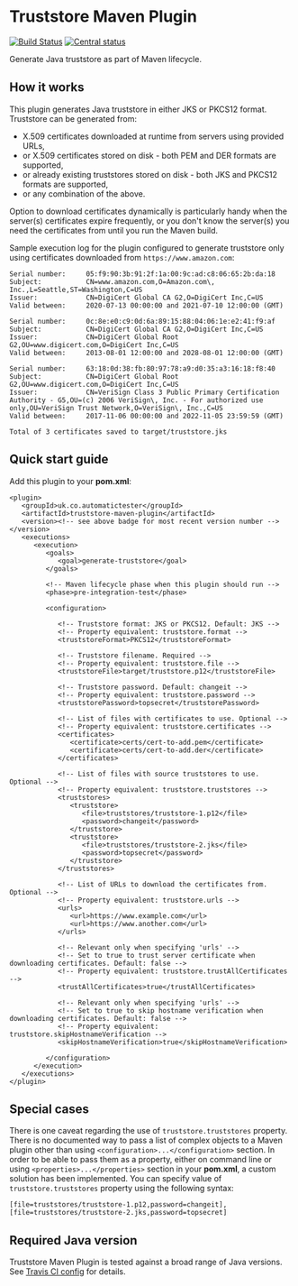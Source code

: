 # Truststore Maven Plugin

[![Build Status](https://travis-ci.com/automatictester/truststore-maven-plugin.svg?branch=master)](https://travis-ci.com/automatictester/truststore-maven-plugin)
[![Central status](https://maven-badges.herokuapp.com/maven-central/uk.co.automatictester/truststore-maven-plugin/badge.svg)](https://maven-badges.herokuapp.com/maven-central/uk.co.automatictester/truststore-maven-plugin)

Generate Java truststore as part of Maven lifecycle.

## How it works

This plugin generates Java truststore in either JKS or PKCS12 format. Truststore can be generated from:

- X.509 certificates downloaded at runtime from servers using provided URLs,
- or X.509 certificates stored on disk - both PEM and DER formats are supported,
- or already existing truststores stored on disk - both JKS and PKCS12 formats are supported,
- or any combination of the above.

Option to download certificates dynamically is particularly handy when the server(s) certificates expire frequently, or
you don't know the server(s) you need the certificates from until you run the Maven build.

Sample execution log for the plugin configured to generate truststore only using certificates downloaded from
`https://www.amazon.com`:

```
Serial number:     05:f9:90:3b:91:2f:1a:00:9c:ad:c8:06:65:2b:da:18
Subject:           CN=www.amazon.com,O=Amazon.com\, Inc.,L=Seattle,ST=Washington,C=US
Issuer:            CN=DigiCert Global CA G2,O=DigiCert Inc,C=US
Valid between:     2020-07-13 00:00:00 and 2021-07-10 12:00:00 (GMT)

Serial number:     0c:8e:e0:c9:0d:6a:89:15:88:04:06:1e:e2:41:f9:af
Subject:           CN=DigiCert Global CA G2,O=DigiCert Inc,C=US
Issuer:            CN=DigiCert Global Root G2,OU=www.digicert.com,O=DigiCert Inc,C=US
Valid between:     2013-08-01 12:00:00 and 2028-08-01 12:00:00 (GMT)

Serial number:     63:18:0d:38:fb:80:97:78:a9:d0:35:a3:16:18:f8:40
Subject:           CN=DigiCert Global Root G2,OU=www.digicert.com,O=DigiCert Inc,C=US
Issuer:            CN=VeriSign Class 3 Public Primary Certification Authority - G5,OU=(c) 2006 VeriSign\, Inc. - For authorized use only,OU=VeriSign Trust Network,O=VeriSign\, Inc.,C=US
Valid between:     2017-11-06 00:00:00 and 2022-11-05 23:59:59 (GMT)

Total of 3 certificates saved to target/truststore.jks
```

## Quick start guide

Add this plugin to your **pom.xml**:

```
<plugin>
   <groupId>uk.co.automatictester</groupId>
   <artifactId>truststore-maven-plugin</artifactId>
   <version><!-- see above badge for most recent version number --></version>
   <executions>
      <execution>
         <goals>
            <goal>generate-truststore</goal>
         </goals>
         
         <!-- Maven lifecycle phase when this plugin should run -->
         <phase>pre-integration-test</phase>
         
         <configuration>
            
            <!-- Truststore format: JKS or PKCS12. Default: JKS -->
            <!-- Property equivalent: truststore.format -->
            <truststoreFormat>PKCS12</truststoreFormat>
            
            <!-- Truststore filename. Required -->
            <!-- Property equivalent: truststore.file -->
            <truststoreFile>target/truststore.p12</truststoreFile>
            
            <!-- Truststore password. Default: changeit -->
            <!-- Property equivalent: truststore.password -->
            <truststorePassword>topsecret</truststorePassword>
            
            <!-- List of files with certificates to use. Optional -->
            <!-- Property equivalent: truststore.certificates -->
            <certificates>
               <certificate>certs/cert-to-add.pem</certificate>
               <certificate>certs/cert-to-add.der</certificate>
            </certificates>
            
            <!-- List of files with source truststores to use. Optional -->
            <!-- Property equivalent: truststore.truststores -->
            <truststores>
               <truststore>
                  <file>truststores/truststore-1.p12</file>
                  <password>changeit</password>
               </truststore>
               <truststore>
                  <file>truststores/truststore-2.jks</file>
                  <password>topsecret</password>
               </truststore>
            </truststores>
            
            <!-- List of URLs to download the certificates from. Optional -->
            <!-- Property equivalent: truststore.urls -->
            <urls>
               <url>https://www.example.com</url>
               <url>https://www.another.com</url>
            </urls>
            
            <!-- Relevant only when specifying 'urls' -->
            <!-- Set to true to trust server certificate when downloading certificates. Default: false -->
            <!-- Property equivalent: truststore.trustAllCertificates -->
            <trustAllCertificates>true</trustAllCertificates>
            
            <!-- Relevant only when specifying 'urls' -->
            <!-- Set to true to skip hostname verification when downloading certificates. Default: false -->
            <!-- Property equivalent: truststore.skipHostnameVerification -->
            <skipHostnameVerification>true</skipHostnameVerification>
            
         </configuration>
      </execution>
   </executions>
</plugin>
```

## Special cases

There is one caveat regarding the use of `truststore.truststores` property. There is no documented way to pass a list of
complex objects to a Maven plugin other than using `<configuration>...</configuration>` section. In order to be able to
pass them as a property, either on command line or using `<properties>...</properties>` section in your **pom.xml**, a
custom solution has been implemented. You can specify value of `truststore.truststores` property using the following
syntax:

```
[file=truststores/truststore-1.p12,password=changeit],[file=truststores/truststore-2.jks,password=topsecret]
```

## Required Java version

Truststore Maven Plugin is tested against a broad range of Java versions.
See [Travis CI config](https://github.com/automatictester/truststore-maven-plugin/blob/master/.travis.yml) for details.

